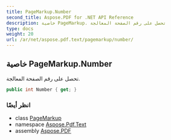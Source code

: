 ```yaml
---
title: PageMarkup.Number
second_title: Aspose.PDF for .NET API Reference
description: خاصية PageMarkup. تحصل على رقم الصفحة المعالجة
type: docs
weight: 20
url: /ar/net/aspose.pdf.text/pagemarkup/number/
---
```

## خاصية PageMarkup.Number

تحصل على رقم الصفحة المعالجة.

```csharp
public int Number { get; }
```

### انظر أيضًا

* class [PageMarkup](../)
* namespace [Aspose.Pdf.Text](../../../aspose.pdf.text/)
* assembly [Aspose.PDF](../../../)